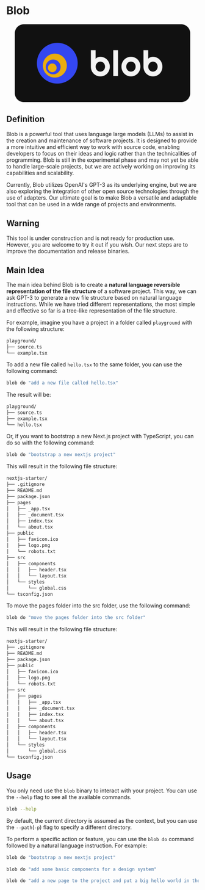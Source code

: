 # Blob

<p align="center">
  <img width="460" src="assets/blob.png">
</p>

## Definition

Blob is a powerful tool that uses language large models (LLMs) to assist in the creation and maintenance of software projects. It is designed to provide a more intuitive and efficient way to work with source code, enabling developers to focus on their ideas and logic rather than the technicalities of programming. Blob is still in the experimental phase and may not yet be able to handle large-scale projects, but we are actively working on improving its capabilities and scalability.

Currently, Blob utilizes OpenAI's GPT-3 as its underlying engine, but we are also exploring the integration of other open source technologies through the use of adapters. Our ultimate goal is to make Blob a versatile and adaptable tool that can be used in a wide range of projects and environments.

## Warning

This tool is under construction and is not ready for production use. However, you are welcome to try it out if you wish. Our next steps are to improve the documentation and release binaries.

## Main Idea

The main idea behind Blob is to create a **natural language reversible representation of the file structure** of a software project. This way, we can ask GPT-3 to generate a new file structure based on natural language instructions. While we have tried different representations, the most simple and effective so far is a tree-like representation of the file structure.

For example, imagine you have a project in a folder called `playground` with the following structure:

```
playground/
├── source.ts
└── example.tsx
```

To add a new file called `hello.tsx` to the same folder, you can use the following command:

```bash
blob do "add a new file called hello.tsx"
```

The result will be:

```
playground/
├── source.ts
├── example.tsx
└── hello.tsx
```

Or, if you want to bootstrap a new Next.js project with TypeScript, you can do so with the following command:

```bash
blob do "bootstrap a new nextjs project"
```

This will result in the following file structure:

```
nextjs-starter/
├── .gitignore
├── README.md
├── package.json
├── pages
│   ├── _app.tsx
│   ├── _document.tsx
│   ├── index.tsx
│   └── about.tsx
├── public
│   ├── favicon.ico
│   ├── logo.png
│   └── robots.txt
├── src
│   ├── components
│   │   ├── header.tsx
│   │   └── layout.tsx
│   └── styles
│       └── global.css
└── tsconfig.json
```

To move the pages folder into the src folder, use the following command:

```bash
blob do "move the pages folder into the src folder"
```

This will result in the following file structure:

```
nextjs-starter/
├── .gitignore
├── README.md
├── package.json
├── public
│   ├── favicon.ico
│   ├── logo.png
│   └── robots.txt
├── src
│   ├── pages
│   │   ├── _app.tsx
│   │   ├── _document.tsx
│   │   ├── index.tsx
│   │   └── about.tsx
│   ├── components
│   │   ├── header.tsx
│   │   └── layout.tsx
│   └── styles
│       └── global.css
└── tsconfig.json
```

## Usage

You only need use the `blob` binary to interact with your project. You can use the `--help` flag to see all the available commands.

```bash
blob --help
```

By default, the current directory is assumed as the context, but you can use the `--path`(`-p`) flag to specify a different directory.

To perform a specific action or feature, you can use the `blob do` command followed by a natural language instruction. For example:

```bash
blob do "bootstrap a new nextjs project"
```

```bash
blob do "add some basic components for a design system"
```

```bash
blob do "add a new page to the project and put a big hello world in the center of this page"
```
